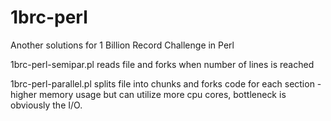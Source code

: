 # 1brc-perl
Another solutions for 1 Billion Record Challenge in Perl

1brc-perl-semipar.pl reads file and forks when number of lines is reached

1brc-perl-parallel.pl splits file into chunks and forks code for each section - higher memory usage
but can utilize more cpu cores, bottleneck is obviously the I/O.

